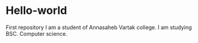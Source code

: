 # Hello-world
First repository
I am a student of Annasaheb Vartak college. I am studying BSC. Computer science.
